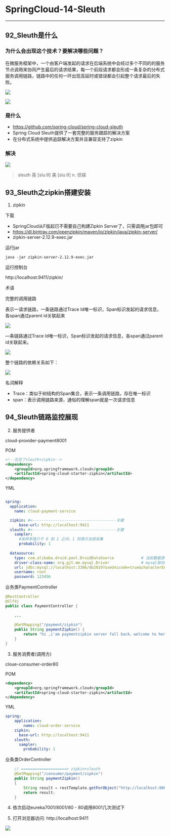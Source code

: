 # SpringCloud-14-Sleuth

---
## 92_Sleuth是什么

### 为什么会出现这个技术？要解决哪些问题？

在微服务框架中，一个由客户端发起的请求在后端系统中会经过多个不同的的服务节点调用来协同产生最后的请求结果，每一个前段请求都会形成一条复杂的分布式服务调用链路，链路中的任何一环出现高延时或错误都会引起整个请求最后的失败。

![](../images/2021/06/20210628141428.png)

![](../images/2021/06/20210628141445.png)

### 是什么

+   https://github.com/spring-cloud/spring-cloud-sleuth
+   Spring Cloud Sleuth提供了一套完整的服务跟踪的解决方案
+   在分布式系统中提供追踪解决方案并且兼容支持了zipkin

### 解决
![](../images/2021/06/20210628141518.png)

>   sleuth
>   英 [sluːθ] 美 [sluːθ]
>   n. 侦探

## 93_Sleuth之zipkin搭建安装

1.  zipkin

下载

+   SpringCloud从F版起已不需要自己构建Zipkin Server了，只需调用jar包即可
+   https://dl.bintray.com/openzipkin/maven/io/zipkin/java/zipkin-server/
+   zipkin-server-2.12.9-exec.jar

运行jar

```
java -jar zipkin-server-2.12.9-exec.jar
```

运行控制台

http://localhost:9411/zipkin/

术语

完整的调用链路

表示一请求链路，一条链路通过Trace ld唯一标识，Span标识发起的请求信息，各span通过parent id关联起来

![](../images/2021/06/20210628141601.png)

—条链路通过Trace ld唯一标识，Span标识发起的请求信息，各span通过parent id关联起来。

![](../images/2021/06/20210628141615.png)

整个链路的依赖关系如下：

![](../images/2021/06/20210628141630.png)

名词解释

+   Trace：类似于树结构的Span集合，表示一条调用链路，存在唯一标识
+   span：表示调用链路来源，通俗的理解span就是一次请求信息

## 94_Sleuth链路监控展现

2.  服务提供者

cloud-provider-payment8001

POM

```xml
<!--包含了sleuth+zipkin-->
<dependency>
    <groupId>org.springframework.cloud</groupId>
    <artifactId>spring-cloud-starter-zipkin</artifactId>
</dependency>
```

YML

```yaml

spring:
  application:
    name: cloud-payment-service

  zipkin: #<-------------------------------------关键 
      base-url: http://localhost:9411
  sleuth: #<-------------------------------------关键
    sampler:
      #采样率值介于 0 到 1 之间，1 则表示全部采集
      probability: 1
    
  datasource:
    type: com.alibaba.druid.pool.DruidDataSource            # 当前数据源操作类型
    driver-class-name: org.gjt.mm.mysql.Driver              # mysql驱动包
    url: jdbc:mysql://localhost:3306/db2019?useUnicode=true&characterEncoding=utf-8&useSSL=false
    username: root
    password: 123456
```

业务类PaymentController

```java
@RestController
@Slf4j
public class PaymentController {
    
    ...
    
    @GetMapping("/payment/zipkin")
    public String paymentZipkin() {
        return "hi ,i'am paymentzipkin server fall back，welcome to here, O(∩_∩)O哈哈~";
    }    
}
```

3.  服务消费者(调用方)

cloue-consumer-order80

POM

```xml
<dependency>
    <groupId>org.springframework.cloud</groupId>
    <artifactId>spring-cloud-starter-zipkin</artifactId>
</dependency>
```

YML

```yaml
spring:
    application:
        name: cloud-order-service
    zipkin:
      base-url: http://localhost:9411
    sleuth:
      sampler:
        probability: 1
```

业条类OrderController

```java
    // ====================> zipkin+sleuth
    @GetMapping("/consumer/payment/zipkin")
    public String paymentZipkin()
    {
        String result = restTemplate.getForObject("http://localhost:8001"+"/payment/zipkin/", String.class);
        return result;
    }
```

4.  依次启动eureka7001/8001/80 - 80调用8001几次测试下

5.  打开浏览器访问: http://localhost:9411

![](../images/2021/06/20210628141827.png)
